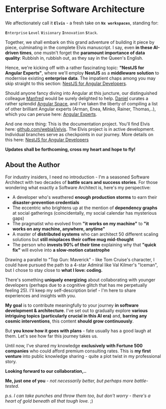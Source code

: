 # Enterprise Software Architecture

We affectionately call it **`Elvis`** - a fresh take on **`Nx workspaces`**, standing for:

 **`E`**`nterprise` **`L`**`evel` **`V`**`isionary` **`I`**`nnovation` **`S`**`tack`.

Together, we shall embark on this grand adventure of building it piece by piece, culminating in the complete Elvis manuscript. I say, even **in these AI-driven times**, one mustn't forget the **paramount importance of data quality**: Rubbish in, rubbish out, as they say in the Queen's English.

Hence, we're kicking off with a rather fascinating topic: **"NestJS for Angular Experts"**, where we'll employ **NestJS** as a **middleware solution** to modernise existing **enterprise data**. The impatient chaps among you may skip straight to this section: [NestJS for Angular Developers](articles/Nest.js/Quick-Start-Nx-Angular/pdf).

Should anyone fancy diving into Angular at this juncture, our distinguished colleague [Manfred](https://x.com/ManfredSteyer) would be surely delighted to help. [Daniel](https://x.com/DanielGlejzner) curates a rather splendid [Angular Space](https://x.com/i/communities/1726237719762714636), and I've taken the liberty of compiling a list of other brilliant Angular experts (Arman, Enea, Minko, Rainer, Thomas,..), which you can peruse here: [Angular Experts](https://x.com/i/lists/1869382100476149875/members).

And one more thing: This is the documentation project. You'll find Elvis here: [github.com/webia1/elvis](https://github.com/webia1/elvis). The Elvis project is in active development. Individual branches serve as checkpoints in our journey. More details on this here: [NestJS for Angular Developers](articles/Nest.js/Quick-Start-Nx-Angular/pdf)

**Updates shall be forthcoming, cross my heart and hope to fly!**

## About the Author

For industry insiders, I need no introduction - I'm a seasoned Software Architect with two decades of **battle scars and success stories**. For those wondering what exactly a Software Architect is, here's my perspective:

- A developer who's weathered **enough production storms** to earn their **disaster-prevention credentials**
- The eccentric who brightens up at the mention of **dependency graphs** at social gatherings (coincidentally, my social calendar has mysterious gaps)
- The pragmatist who evolved from **"it works on my machine"** to **"it works on any machine, anywhere, anytime"**
- A master of **distributed systems** who can architect 50 different scaling solutions but **still misplaces their coffee mug mid-thought**
- The person who **invests 90% of their time** explaining why that **"quick fix"** will evolve into **a slow-motion catastrophe**

Drawing a parallel to "Top Gun: Maverick" - like Tom Cruise's character, I could have pursued the path to a 4-star Admiral like Val Kilmer's "Iceman", but I chose to stay close to **what I love: coding.**

There's something **uniquely energizing** about collaborating with younger developers (perhaps due to a cognitive glitch that has me perpetually feeling 25). I'll keep my self-description brief - I'm here to share experiences and insights with you.

**My goal** is to contribute meaningfully to your journey **in software development & architecture**. I've set out to gradually explore **various intriguing topics (particularly crucial in this AI era)** and, **barring any cosmic interventions**, this content **should grow continuously**.

But **you know how it goes with plans** - fate usually has a good laugh at them. Let's see how far this journey takes us.

Until now, I've shared my knowledge **exclusively with Fortune 500 companies** who could afford premium consulting rates. This is **my first venture** into public knowledge sharing - quite a plot twist in my professional story.

**Looking forward to our collaboration,..**

**Me, just one of you** - *not necessarily better, but perhaps more battle-tested*.

*p.s. I can take punches and throw them too, but don't worry - there's a heart of gold beneath all that tough love.* ;)
